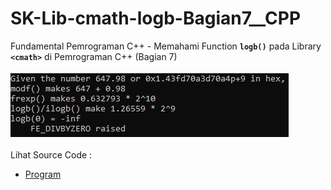 # SK-Lib-cmath-logb-Bagian7__CPP
Fundamental Pemrograman C++ - Memahami Function <code><b>logb()</b></code> pada Library <code><b>&lt;cmath></b></code> di Pemrograman C++ (Bagian 7)<br><br>
<img src="https://github.com/RizkyKhapidsyah/SK-Lib-cmath-logb-Bagian7__CPP/blob/master/SK-Lib-cmath-logb-Bagian7__CPP/result/001.PNG"><br><br>
Lihat Source Code : <br>
- <a href="https://github.com/RizkyKhapidsyah/SK-Lib-cmath-logb-Bagian7__CPP/blob/master/SK-Lib-cmath-logb-Bagian7__CPP/Source.cpp">Program</a>
